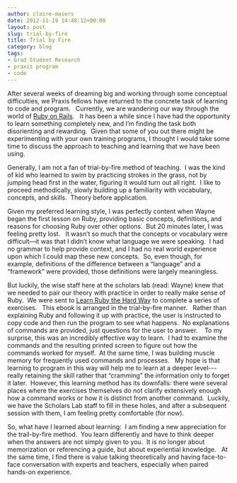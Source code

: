 ```yaml
---
author: claire-maiers
date: 2012-11-19 14:48:12+00:00
layout: post
slug: trial-by-fire
title: Trial by Fire
category: blog
tags:
- Grad Student Research
- praxis program
- code
---
```


After several weeks of dreaming big and working through some conceptual difficulties, we Praxis fellows have returned to the concrete task of learning to code and program.   Currently, we are wandering our way through the world of [Ruby on Rails](http://rubyonrails.org/).   It has been a while since I have had the opportunity to learn something completely new, and I’m finding the task both disorienting and rewarding.  Given that some of you out there might be experimenting with your own training programs, I thought I would take some time to discuss the approach to teaching and learning that we have been using.

Generally, I am not a fan of trial-by-fire method of teaching.  I was the kind of kid who learned to swim by practicing strokes in the grass, not by jumping head first in the water, figuring it would turn out all right.  I like to proceed methodically, slowly building up a familiarity with vocabulary, concepts, and skills.  Theory before application.

Given my preferred learning style, I was perfectly content when Wayne began the first lesson on Ruby, providing basic concepts, definitions, and reasons for choosing Ruby over other options.  But 20 minutes later, I was feeling pretty lost.   It wasn’t so much that the concepts or vocabulary were difficult&mdash;it was that I didn’t know what language we were speaking.  I had no grammar to help provide context, and I had no real world experience upon which I could map these new concepts.  So, even though, for example, definitions of the difference between a “language” and a “framework” were provided, those definitions were largely meaningless.

But luckily, the wise staff here at the scholars lab (read: Wayne) knew that we needed to pair our theory with practice in order to really make sense of Ruby.  We were sent to [Learn Ruby the Hard Way](http://ruby.learncodethehardway.org/) to complete a series of exercises.   This ebook is arranged in the trial-by-fire manner.   Rather than explaining Ruby and following it up with practice, the user is instructed to copy code and then run the program to see what happens.  No explanations of commands are provided, just questions for the user to answer.    To my surprise, this was an incredibly effective way to learn.  I had to examine the commands and the resulting printed screen to figure out how the commands worked for myself.  At the same time, I was building muscle memory for frequently used commands and processes.   My hope is that learning to program in this way will help me to learn at a deeper level---really retaining the skill rather that “cramming” the information only to forget it later.  However, this learning method has its downfalls: there were several places where the exercises themselves do not clarify extensively enough how a command works or how it is distinct from another command.  Luckily, we have the Scholars Lab staff to fill in these holes, and after a subsequent session with them, I am feeling pretty comfortable (for now).

So, what have I learned about learning:  I am finding a new appreciation for the trail-by-fire method.  You learn differently and have to think deeper when the answers are not simply given to you.  It is no longer about memorization or referencing a guide, but about experiential knowledge.   At the same time, I find there is value talking theoretically and having face-to-face conversation with experts and teachers, especially when paired hands-on experience.
